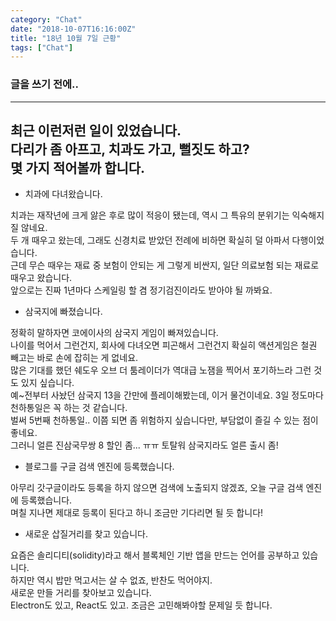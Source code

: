 ```yaml
---
category: "Chat"
date: "2018-10-07T16:16:00Z"
title: "18년 10월 7일 근황"
tags: ["Chat"]
---
```

### 글을 쓰기 전에..  
---
최근 이런저런 일이 있었습니다.  
다리가 좀 아프고, 치과도 가고, 뻘짓도 하고?  
몇 가지 적어볼까 합니다.  
---

- 치과에 다녀왔습니다.  

치과는 재작년에 크게 앓은 후로 많이 적응이 됐는데, 역시 그 특유의 분위기는 익숙해지질 않네요.  
두 개 때우고 왔는데, 그래도 신경치료 받았던 전례에 비하면 확실히 덜 아파서 다행이었습니다.  
근데 무슨 때우는 재료 중 보험이 안되는 게 그렇게 비싼지, 일단 의료보험 되는 재료로 때우고 왔습니다.  
앞으로는 진짜 1년마다 스케일링 할 겸 정기검진이라도 받아야 될 까봐요.

- 삼국지에 빠졌습니다.  

정확히 말하자면 코에이사의 삼국지 게임이 빠져있습니다.  
나이를 먹어서 그런건지, 회사에 다녀오면 피곤해서 그런건지 확실히 액션게임은 철권 빼고는 바로 손에 잡히는 게 없네요.  
많은 기대를 했던 쉐도우 오브 더 툼레이더가 역대급 노잼을 찍어서 포기하느라 그런 것도 있지 싶습니다.  
예~전부터 사놨던 삼국지 13을 간만에 플레이해봤는데, 이거 물건이네요. 3일 정도마다 천하통일은 꼭 하는 것 같습니다.  
벌써 5번째 천하통일.. 이쯤 되면 좀 위험하지 싶습니다만, 부담없이 즐길 수 있는 점이 좋네요.  
그러니 얼른 진삼국무쌍 8 할인 좀... ㅠㅠ 토탈워 삼국지라도 얼른 출시 좀!

- 블로그를 구글 검색 엔진에 등록했습니다.

아무리 갓구글이라도 등록을 하지 않으면 검색에 노출되지 않겠죠, 오늘 구글 검색 엔진에 등록했습니다.  
며칠 지나면 제대로 등록이 된다고 하니 조금만 기다리면 될 듯 합니다!

- 새로운 삽질거리를 찾고 있습니다.

요즘은 솔리디티(solidity)라고 해서 블록체인 기반 앱을 만드는 언어를 공부하고 있습니다.  
하지만 역시 밥만 먹고서는 살 수 없죠, 반찬도 먹어야지.  
새로운 만들 거리를 찾아보고 있습니다.  
Electron도 있고, React도 있고. 조금은 고민해봐야할 문제일 듯 합니다.  